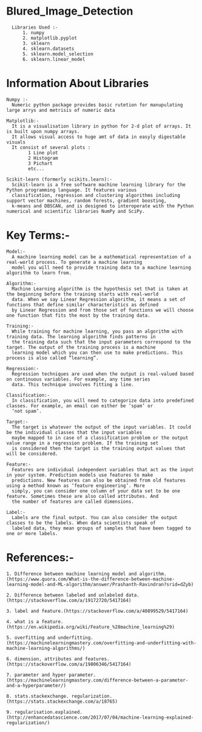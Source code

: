 
# Blured_Image_Detection
      Libraries Used :-
          1. numpy
          2. matplotlib.pyplot
          3. sklearn
          4. sklearn.datasets
          5. sklearn.model_selection
          6. sklearn.linear_model
 
  # Information About Libraries
    Numpy :-
      Numeric python package provides basic rutetion for manupulating large arrys and metrisis of numeric data
   
    Matplotlib:-
      It is a visualisation library in python for 2-d plot of arrays. It is built upon numpy arrays.
      It allows visual access to huge amt of data in easyly digestable visuals
      It consist of several plots :
            1 Line plot
            2 Histogram
            3 Pichart
            etc...
   
    Scikit-learn (formerly scikits.learn):-
      Scikit-learn is a free software machine learning library for the Python programming language. It features various                        
      classification, regression and clustering algorithms including support vector machines, random forests, gradient boosting,
      k-means and DBSCAN, and is designed to interoperate with the Python numerical and scientific libraries NumPy and SciPy.
     
# Key Terms:-
    Model:-
      A machine learning model can be a mathematical representation of a real-world process. To generate a machine learning
      model you will need to provide training data to a machine learning algorithm to learn from.
     
    Algorithm:-
      Machine Learning algorithm is the hypothesis set that is taken at the beginning before the training starts with real-world
      data. When we say Linear Regression algorithm, it means a set of functions that define similar characteristics as defined
      by Linear Regression and from those set of functions we will choose one function that fits the most by the training data.
   
    Training:-
      While training for machine learning, you pass an algorithm with training data. The learning algorithm finds patterns in
      the training data such that the input parameters correspond to the target. The output of the training process is a machine
      learning model which you can then use to make predictions. This process is also called “learning”.
   
    Regression:-
      Regression techniques are used when the output is real-valued based on continuous variables. For example, any time series
      data. This technique involves fitting a line.
   
    Classification:-
      In classification, you will need to categorize data into predefined classes. For example, an email can either be ‘spam’ or
      ‘not spam’.
   
    Target:-
      The target is whatever the output of the input variables. It could be the individual classes that the input variables
      maybe mapped to in case of a classification problem or the output value range in a regression problem. If the training set
      is considered then the target is the training output values that will be considered.
   
    Feature:-
      Features are individual independent variables that act as the input in your system. Prediction models use features to make
      predictions. New features can also be obtained from old features using a method known as ‘feature engineering’. More
      simply, you can consider one column of your data set to be one feature. Sometimes these are also called attributes. And
      the number of features are called dimensions.
   
    Label:-
      Labels are the final output. You can also consider the output classes to be the labels. When data scientists speak of
      labeled data, they mean groups of samples that have been tagged to one or more labels.
   
# References:-
    1. Difference between machine learning model and algorithm.(https://www.quora.com/What-is-the-difference-between-machine-learning-model-and-ML-algorithm/answer/Prashanth-Ravindran?srid=dZyb)
   
    2. Difference between labeled and unlabeled data.(https://stackoverflow.com/a/19172720/5417164)
   
    3. label and feature.(https://stackoverflow.com/a/40899529/5417164)
   
    4. what is a feature.(https://en.wikipedia.org/wiki/Feature_%28machine_learning%29)
   
    5. overfitting and underfitting.(https://machinelearningmastery.com/overfitting-and-underfitting-with-machine-learning-algorithms/)
   
    6. dimension, attributes and features.(https://stackoverflow.com/a/19806346/5417164)
   
    7. parameter and hyper parameter.(https://machinelearningmastery.com/difference-between-a-parameter-and-a-hyperparameter/)
   
    8. stats.stackexchange. regularization.(https://stats.stackexchange.com/a/18765)
   
    9. regularisation.explained.(http://enhancedatascience.com/2017/07/04/machine-learning-explained-regularization/)

